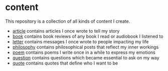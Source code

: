 # content

This repository is a collection of all kinds of content I create.

* [article](article/) contains articles I once wrote to tell my story
* [book](book/) contains book reviews of any book I read or audiobook I listened to
* [letter](letter/) contains messages I once wrote to people impacting my life
* [philosophy](philosophy/) contains philosophical posts that reflect my inner workings
* [poem](poem/) contains poems I write once in a while to express my emotions
* [question](question/) contains questions which became essential to ask on my way
* [quote](quote/) contains quotes that define who I want to be
